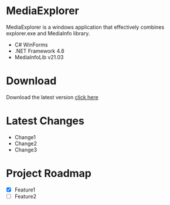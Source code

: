 # MediaExplorer
MediaExplorer is a windows application that effectively combines explorer.exe and MediaInfo library.
 - C# WinForms
 - .NET Framework 4.8
 - MediaInfoLib v21.03

# Download

Download the latest version [click here](https://www.download.here/todo)

# Latest Changes
 - Change1
 - Change2
 - Change3

# Project Roadmap
- [x] Feature1
- [ ] Feature2